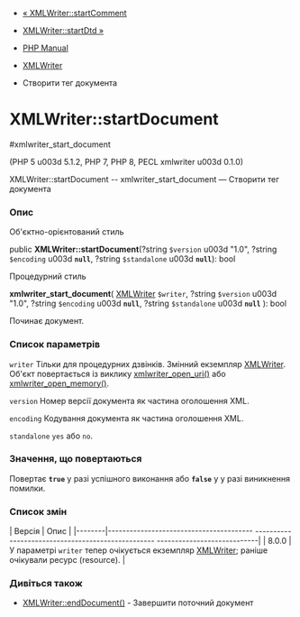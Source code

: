 - [« XMLWriter::startComment](xmlwriter.startcomment.md)
- [XMLWriter::startDtd »](xmlwriter.startdtd.md)

- [PHP Manual](index.md)
- [XMLWriter](class.xmlwriter.md)
- Створити тег документа

# XMLWriter::startDocument

#xmlwriter_start_document

(PHP 5 u003d 5.1.2, PHP 7, PHP 8, PECL xmlwriter u003d 0.1.0)

XMLWriter::startDocument -- xmlwriter_start_document — Створити тег
документа

### Опис

Об'єктно-орієнтований стиль

public **XMLWriter::startDocument**(?string `$version` u003d "1.0", ?string
`$encoding` u003d **`null`**, ?string `$standalone` u003d **`null`**): bool

Процедурний стиль

**xmlwriter_start_document**(
[XMLWriter](class.xmlwriter.md) `$writer`,
?string `$version` u003d "1.0",
?string `$encoding` u003d **`null`**,
?string `$standalone` u003d **`null`**
): bool

Починає документ.

### Список параметрів

`writer`
Тільки для процедурних дзвінків. Змінний екземпляр
[XMLWriter](class.xmlwriter.md). Об'єкт повертається із виклику
[xmlwriter_open_uri()](xmlwriter.openuri.md) або
[xmlwriter_open_memory()](xmlwriter.openmemory.md).

`version`
Номер версії документа як частина оголошення XML.

`encoding`
Кодування документа як частина оголошення XML.

`standalone`
`yes` або `no`.

### Значення, що повертаються

Повертає **`true`** у разі успішного виконання або **`false`** у
у разі виникнення помилки.

### Список змін

| Версія | Опис |
|--------|---------------------------------------- -------------------------------------------------- ----------------------------|
| 8.0.0 | У параметрі `writer` тепер очікується екземпляр [XMLWriter](class.xmlwriter.md); раніше очікували ресурс (resource). |

### Дивіться також

- [XMLWriter::endDocument()](xmlwriter.enddocument.md) - Завершити
поточний документ
